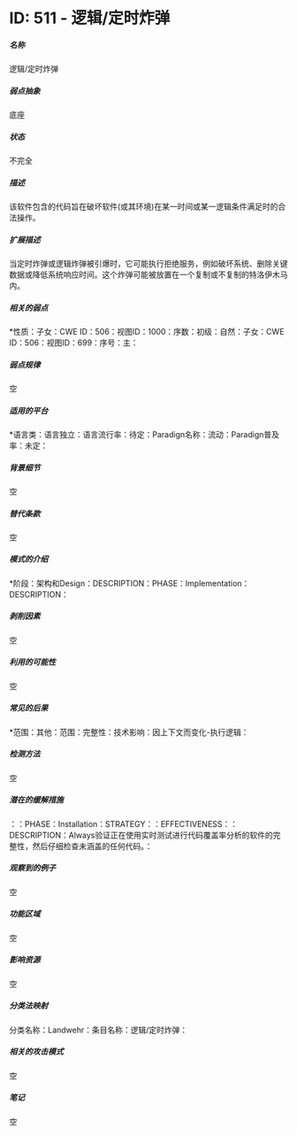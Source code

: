 # ID: 511 - 逻辑/定时炸弹
<h5>名称</h5>逻辑/定时炸弹
<h5>弱点抽象</h5>底座
<h5>状态</h5>不完全
<h5>描述</h5>该软件包含的代码旨在破坏软件(或其环境)在某一时间或某一逻辑条件满足时的合法操作。
<h5>扩展描述</h5>当定时炸弹或逻辑炸弹被引爆时，它可能执行拒绝服务，例如破坏系统、删除关键数据或降低系统响应时间。这个炸弹可能被放置在一个复制或不复制的特洛伊木马内。
<h5>相关的弱点</h5>*性质：子女：CWE ID：506：视图ID：1000：序数：初级：自然：子女：CWE ID：506：视图ID：699：序号：主：
<h5>弱点规律</h5>空
<h5>适用的平台</h5>*语言类：语言独立：语言流行率：待定：Paradign名称：流动：Paradign普及率：未定：
<h5>背景细节</h5>空
<h5>替代条款</h5>空
<h5>模式的介绍</h5>*阶段：架构和Design：DESCRIPTION：PHASE：Implementation：DESCRIPTION：
<h5>剥削因素</h5>空
<h5>利用的可能性</h5>空
<h5>常见的后果</h5>*范围：其他：范围：完整性：技术影响：因上下文而变化-执行逻辑：
<h5>检测方法</h5>空
<h5>潜在的缓解措施</h5>：：PHASE：Installation：STRATEGY：：EFFECTIVENESS：：DESCRIPTION：Always验证正在使用实时测试进行代码覆盖率分析的软件的完整性，然后仔细检查未涵盖的任何代码。：
<h5>观察到的例子</h5>空
<h5>功能区域</h5>空
<h5>影响资源</h5>空
<h5>分类法映射</h5>分类名称：Landwehr：条目名称：逻辑/定时炸弹：
<h5>相关的攻击模式</h5>空
<h5>笔记</h5>空

